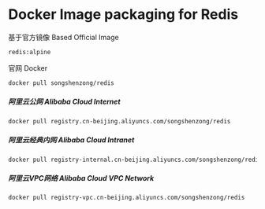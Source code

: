 # Docker Image packaging for Redis


基于官方镜像 Based Official Image

```bash
redis:alpine
```



官网 Docker

```bash
docker pull songshenzong/redis
```



##### 阿里云公网 Alibaba Cloud Internet

```bash
docker pull registry.cn-beijing.aliyuncs.com/songshenzong/redis
```



##### 阿里云经典内网 Alibaba Cloud Intranet

```bash
docker pull registry-internal.cn-beijing.aliyuncs.com/songshenzong/redis
```



##### 阿里云VPC网络 Alibaba Cloud VPC Network

```bash
docker pull registry-vpc.cn-beijing.aliyuncs.com/songshenzong/redis
```
